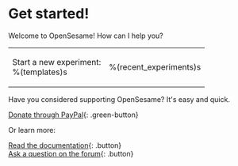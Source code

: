 # Get started!

Welcome to OpenSesame! How can I help you?

<table><tr><td>

Start a new experiment:<br />
%(templates)s

</td><td>

%(recent_experiments)s

</td></tr></table>

Have you considered supporting OpenSesame? It's easy and quick.

[Donate through PayPal](https://www.paypal.com/cgi-bin/webscr?cmd=_s-xclick&hosted_button_id=QEWKSAY4WMKRW){: .green-button}

Or learn more:

[Read the documentation](http://osdoc.cogsci.nl){: .button}<br />
[Ask a question on the forum](http://forum.cogsci.nl){: .button}<br />
